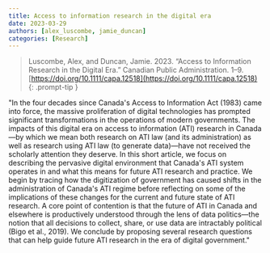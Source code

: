 ```yaml
---
title: Access to information research in the digital era
date: 2023-03-29
authors: [alex_luscombe, jamie_duncan]
categories: [Research]
---
```


> Luscombe, Alex, and Duncan, Jamie. 2023. “Access to Information Research in the Digital Era.” Canadian Public Administration. 1–9. [https://doi.org/10.1111/capa.12518](https://doi.org/10.1111/capa.12518)
{: .prompt-tip }

"In the four decades since Canada's Access to Information Act (1983) came into force, the massive proliferation of digital technologies has prompted significant transformations in the operations of modern governments. The impacts of this digital era on access to information (ATI) research in Canada—by which we mean both research on ATI law (and its administration) as well as research using ATI law (to generate data)—have not received the scholarly attention they deserve. In this short article, we focus on describing the pervasive digital environment that Canada's ATI system operates in and what this means for future ATI research and practice. We begin by tracing how the digitization of government has caused shifts in the administration of Canada's ATI regime before reflecting on some of the implications of these changes for the current and future state of ATI research. A core point of contention is that the future of ATI in Canada and elsewhere is productively understood through the lens of data politics—the notion that all decisions to collect, share, or use data are intractably political (Bigo et al., 2019). We conclude by proposing several research questions that can help guide future ATI research in the era of digital government."


